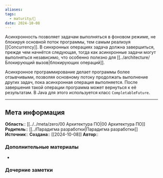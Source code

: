 ```yaml
---
aliases: 
tags:
  - maturity/🌱
date: 2024-10-08
---
```

Асинхронность позволяет задачам выполняться в фоновом режиме, не блокируя основной поток программы, тем самым реализуя [[Concurrency]]. В синхронных операциях задача должна завершиться, прежде чем начнётся следующая, тогда как асинхронные задачи могут выполняться независимо, что особенно полезно для [[../architecture/Блокирующий вызов|блокирующих операций]].

Асинхронное программирование делает программы более отзывчивыми, позволяя основному потоку продолжать выполнение других задач, пока асинхронная операция выполняется. После завершения такой операции программа может вернуться к её результатам. В Java для этого используется класс `CompletableFuture`.
***
## Мета информация
**Область**:: [[../../meta/zero/00 Архитектура ПО|00 Архитектура ПО]]
**Родитель**:: [[../Парадигма разработки|Парадигма разработки]]
**Источник**:: 
**Создана**:: [[2024-10-08]]
**Автор**:: 
### Дополнительные материалы
- 

### Дочерние заметки
<!-- QueryToSerialize: LIST FROM [[]] WHERE contains(Родитель, this.file.link) or contains(parents, this.file.link) -->

